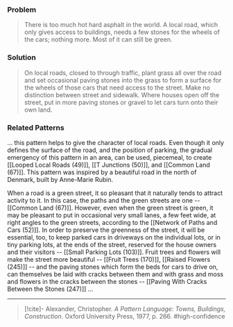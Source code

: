 ### Problem
>There is too much hot hard asphalt in the world. A local road, which only gives access to buildings, needs a few stones for the wheels of the cars; nothing more. Most of it can still be green.

### Solution
>On local roads, closed to through traffic, plant grass all over the road and set occasional paving stones into the grass to form a surface for the wheels of those cars that need access to the street. Make no distinction between street and sidewalk. Where houses open off the street, put in more paving stones or gravel to let cars turn onto their own land.

### Related Patterns
... this pattern helps to give the character of local roads. Even though it only defines the surface of the road, and the position of parking, the gradual emergency of this pattern in an area, can be used, piecemeal, to create [[Looped Local Roads (49)]], [[T Junctions (50)]], and [[Common Land (67)]]. This pattern was inspired by a beautiful road in the north of Denmark, built by Anne-Marie Rubin.

When a road is a green street, it so pleasant that it naturally tends to attract activity to it. In this case, the paths and the green streets are one -- [[Common Land (67)]]. However, even when the green street is green, it may be pleasant to put in occasional very small lanes, a few feet wide, at right angles to the green streets, according to the [[Network of Paths and Cars (52)]]. In order to preserve the greenness of the street, it will be essential, too, to keep parked cars in driveways on the individual lots, or in tiny parking lots, at the ends of the street, reserved for the house owners and their visitors -- [[Small Parking Lots (103)]]. Fruit trees and flowers will make the street more beautiful -- [[Fruit Trees (170)]], [[Raised Flowers (245)]] -- and the paving stones which form the beds for cars to drive on, can themselves be laid with cracks between them and with grass and moss and flowers in the cracks between the stones -- [[Paving With Cracks Between the Stones (247)]] ...

---

> [!cite]- Alexander, Christopher. _A Pattern Language: Towns, Buildings, Construction_. Oxford University Press, 1977, p. 266.
> #high-confidence 